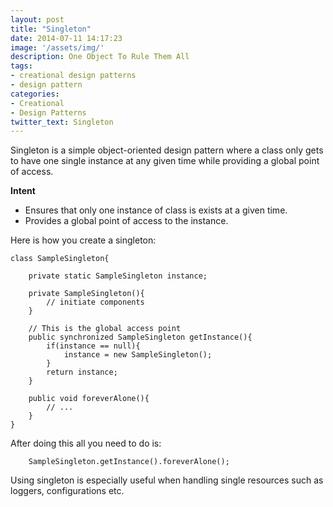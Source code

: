 ```yaml
---
layout: post
title: "Singleton"
date: 2014-07-11 14:17:23
image: '/assets/img/'
description: One Object To Rule Them All
tags:
- creational design patterns
- design pattern
categories:
- Creational
- Design Patterns
twitter_text: Singleton
---
```



Singleton is a simple object-oriented design pattern where a class only gets to have one single instance at any given time while providing a global point of access.

**Intent**

* Ensures that only one instance of class is exists at a given time.
* Provides a global point of access to the instance.
    

Here is how you create a singleton:

    
    
    class SampleSingleton{
    	
    	private static SampleSingleton instance;
    
    	private SampleSingleton(){
    		// initiate components
    	}
    
    	// This is the global access point
    	public synchronized SampleSingleton getInstance(){
    		if(instance == null){
    			instance = new SampleSingleton();
    		}
    		return instance;
    	}
    
    	public void foreverAlone(){
    		// ...
    	}
    }
    



After doing this all you need to do is:

    
    
    	SampleSingleton.getInstance().foreverAlone();
    


Using singleton is especially useful when handling single resources such as loggers, configurations etc.
